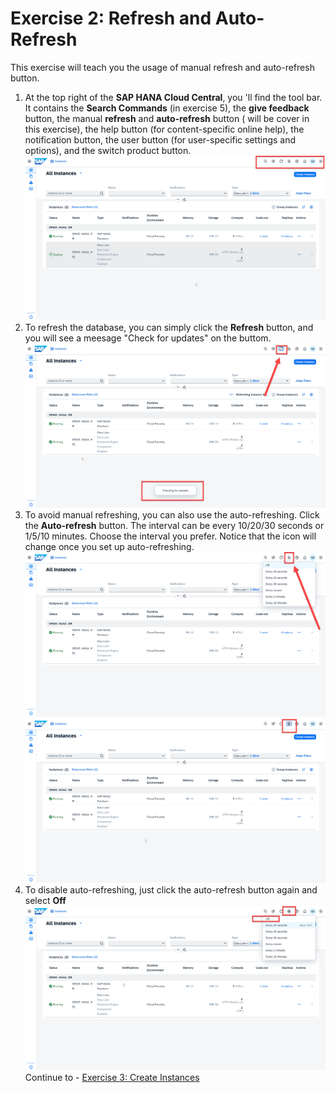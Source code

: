 # Exercise 2: Refresh and Auto-Refresh

This exercise will teach you the usage of manual refresh and auto-refresh button.

  
1. At the top right of the **SAP HANA Cloud Central**, you 'll find the tool bar. It contains the **Search Commands** (in exercise 5), the **give feedback** button, the manual **refresh** and **auto-refresh** button ( will be cover in this exercise), the help button (for content-specific online help), the notification button, the user button (for user-specific settings and options), and the switch product button.
    <kbd>
    ![](./images/1.png)
    </kbd>
2. To refresh the database, you can simply click the **Refresh** button, and you will see a meesage "Check for updates" on the buttom.
   <kbd>
    ![](./images/2.png)
    </kbd>
3. To avoid manual refreshing, you can also use the auto-refreshing. Click the **Auto-refresh** button. The interval can be every 10/20/30 seconds or 1/5/10 minutes. Choose the interval you prefer. Notice that the icon will change once you set up auto-refreshing.
   <kbd>
    ![](./images/3.png)
    </kbd>
    <kbd>
    ![](./images/4.png)
    </kbd>
4. To disable auto-refreshing, just click the auto-refresh button again and select **Off**
    <kbd>
    ![](./images/5.png)
    </kbd>
Continue to - [Exercise 3: Create Instances](../ex3-Instance/README.md)

